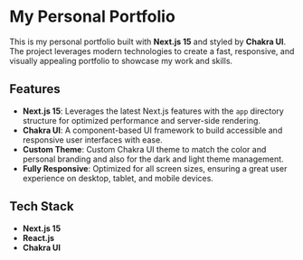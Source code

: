 # My Personal Portfolio

This is my personal portfolio built with **Next.js 15** and styled by **Chakra UI**. The project leverages modern technologies to create a fast, responsive, and visually appealing portfolio to showcase my work and skills.

## Features

- **Next.js 15**: Leverages the latest Next.js features with the `app` directory structure for optimized performance and server-side rendering.
- **Chakra UI**: A component-based UI framework to build accessible and responsive user interfaces with ease.
- **Custom Theme**: Custom Chakra UI theme to match the color and personal branding and also for the dark and light theme management.
- **Fully Responsive**: Optimized for all screen sizes, ensuring a great user experience on desktop, tablet, and mobile devices.

## Tech Stack

- **Next.js 15**
- **React.js**
- **Chakra UI** 
